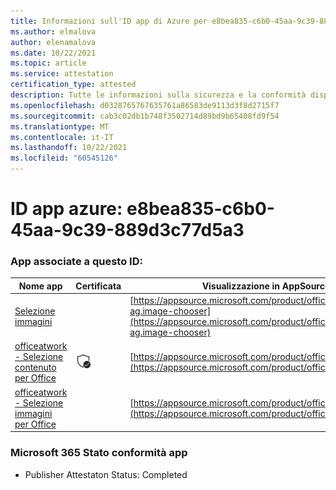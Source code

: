 ```yaml
---
title: Informazioni sull'ID app di Azure per e8bea835-c6b0-45aa-9c39-889d3c77d5a3
ms.author: elmalova
author: elenamalova
ms.date: 10/22/2021
ms.topic: article
ms.service: attestation
certification_type: attested
description: Tutte le informazioni sulla sicurezza e la conformità disponibili per e8bea835-c6b0-45aa-9c39-889d3c77d5a3.
ms.openlocfilehash: d0328765767635761a86583de9113d3f8d2715f7
ms.sourcegitcommit: cab3c02db1b748f3502714d89bd9b65408fd9f54
ms.translationtype: MT
ms.contentlocale: it-IT
ms.lasthandoff: 10/22/2021
ms.locfileid: "60545126"
---
```

# <a name="azure-app-id-e8bea835-c6b0-45aa-9c39-889d3c77d5a3"></a>ID app azure: e8bea835-c6b0-45aa-9c39-889d3c77d5a3


### <a name="apps-associated-with-this-id"></a>App associate a questo ID:
| **Nome app** | **Certificata** | **Visualizzazione in AppSource** |
|--------------|---------------|-----------------------|
| [Selezione immagini](https://docs.microsoft.com/microsoft-365-app-certification/forward/officeatwork-ag.image-chooser) |  | [https://appsource.microsoft.com/product/office/officeatwork-ag.image-chooser](https://appsource.microsoft.com/product/office/officeatwork-ag.image-chooser) |
| [officeatwork - Selezione contenuto per Office](https://docs.microsoft.com/microsoft-365-app-certification/forward/WA104380602) | <img alt="Certified application badge" src="../media/certified-badge.png" height="25" width="25" /> | [https://appsource.microsoft.com/product/office/WA104380602](https://appsource.microsoft.com/product/office/WA104380602) |
| [officeatwork - Selezione immagini per Office](https://docs.microsoft.com/microsoft-365-app-certification/forward/WA200002683) |  | [https://appsource.microsoft.com/product/office/WA200002683](https://appsource.microsoft.com/product/office/WA200002683) |

### <a name="microsoft-365-app-compliance-status"></a>Microsoft 365 Stato conformità app
- Publisher Attestaton Status: Completed
